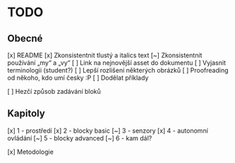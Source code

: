 # TODO
## Obecné
[x] README
[x] Zkonsistentnit tlustý a italics text
[~] Zkonsistentnit používání „my“ a „vy“
[ ] Link na nejnovější asset do dokumentu
[ ] Vyjasnit terminologii (student?)
[ ] Lepší rozlišení některých obrázků
[ ] Proofreading od někoho, kdo umí česky :P
[ ] Dodělat příklady

[ ] Hezčí způsob zadávání bloků

## Kapitoly
[x] 1 - prostředí
[x] 2 - blocky basic
[~] 3 - senzory
[x] 4 - autonomní ovládání
[~] 5 - blocky advanced
[~] 6 - kam dál?

[x] Metodologie
